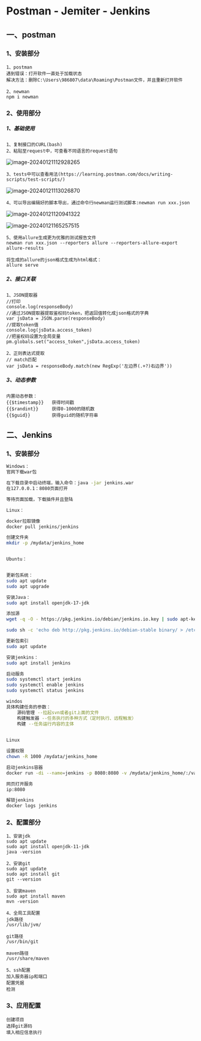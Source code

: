 # Postman - Jemiter - Jenkins 



## 一、postman

### 1、安装部分

```
1、postman
遇到错误：打开软件一直处于加载状态
解决方法：删除C:\Users\986807\data\Roaming\Postman文件，并且重新打开软件

2、newman
npm i newman
```



### 2、使用部分

##### 1、基础使用

```
1、复制接口的CURL(bash)
2、粘贴至request中，可查看不同语言的request语句
```

![image-20240121112928265](C:\Users\98680\Desktop\学习笔记\测试\img\image-20240121112928265.png)

```
3、tests中可以查看用法(https://learning.postman.com/docs/writing-scripts/test-scripts/)
```

![image-20240121113026870](C:\Users\98680\Desktop\学习笔记\测试\img\image-20240121113026870.png)

 

```
4、可以导出编辑好的脚本导出，通过命令行newman运行测试脚本:newman run xxx.json
```

![image-20240121120941322](C:\Users\98680\Desktop\学习笔记\测试\img\image-20240121120941322.png)

![image-20240121165257515](C:\Users\98680\Desktop\学习笔记\测试\img\image-20240121165257515.png)



```
5、使用allure生成更为优雅的测试报告文件
newman run xxx.json --reporters allure --reporters-allure-export allure-results

将生成的allure的json格式生成为html格式：
allure serve
```



#####   2、接口关联

```
1、JSON提取器
//打印
console.log(responseBody)
//通过JSON提取器提取鉴权码token，把返回值转化成json格式的字典
var jsData = JSON.parse(responseBody)
//提取token值
console.log(jsData.access_token)
//把鉴权码设置为全局变量
pm.globals.set("access_token",jsData.access_token)

2、正则表达式提取
// match匹配
var jsData = responseBody.match(new RegExp('左边界(.+?)右边界'))
```



##### 3、动态参数

```
内置动态参数：
{{$timestamp}}	 获得时间戳
{{$randint}}	 获得0-1000的随机数
{{$guid}}		 获得guid的随机字符串
```

 

## 二、Jenkins

### 1、安装部分

```bash
Windows：
官网下载war包

在下载目录中启动终端，输入命令：java -jar jenkins.war
在127.0.0.1：8080页面打开

等待页面加载，下载插件并且登陆

Linux：

docker拉取镜像
docker pull jenkins/jenkins

创建文件夹
mkdir -p /mydata/jenkins_home


Ubuntu：


更新包系统：
sudo apt update
sudo apt upgrade

安装Java：
sudo apt install openjdk-17-jdk

添加源
wget -q -O - https://pkg.jenkins.io/debian/jenkins.io.key | sudo apt-key add -

sudo sh -c 'echo deb http://pkg.jenkins.io/debian-stable binary/ > /etc/apt/sources.list.d/jenkins.list'

更新包索引
sudo apt update

安装jenkins：
sudo apt install jenkins

启动服务
sudo systemctl start jenkins
sudo systemctl enable jenkins
sudo systemctl status jenkins
```



```bash
windos
具体构建任务的参数：
	源码管理 --拉起svn或者git上面的文件
	构建触发器 --任务执行的多种方式（定时执行、远程触发）
	构建 --任务运行内容的主体
	

Linux

设置权限
chown -R 1000 /mydata/jenkins_home

启动jenkins容器
docker run -di --name=jenkins -p 8080:8080 -v /mydata/jenkins_home/:/var/jenkins_home jenkins/jenkins

网页打开服务
ip:8080

解锁jenkins
docker logs jenkins

```



### 2、配置部分

```
1、安装jdk
sudo apt update
sudo apt install openjdk-11-jdk
java -version

2、安装git
sudo apt update
sudo apt install git
git --version

3、安装maven
sudo apt install maven
mvn -version

4、全局工具配置
jdk路径
/usr/lib/jvm/

git路径
/usr/bin/git

maven路径
/usr/share/maven

5、ssh配置
加入服务器ip和端口
配置凭据
检测
```



### 3、应用配置

```
创建项目
选择git源码
填入相应信息执行
```

